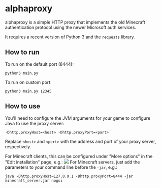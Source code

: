 # alphaproxy
alphaproxy is a simple HTTP proxy that implements the old Minecraft authentication protocol using the newer Microsoft auth services. 

It requires a recent version of Python 3 and the `requests` library.

## How to run
To run on the default port (8444):
```
python3 main.py
```

To run on custom port:
```
python3 main.py 12345
```

## How to use
You'll need to configure the JVM arguments for your game to configure Java to use the proxy server:
```
-Dhttp.proxyHost=<host> -Dhttp.proxyPort=<port>
```
Replace `<host>` and `<port>` with the address and port of your proxy server, respectively.

For Minecraft clients, this can be configured under "More options" in the "Edit installation" page, e.g.:
![](https://drinkybird.s3.eu-west-1.amazonaws.com/ShareX/20211209_201146.png)
For Minecraft servers, just add the parameters to your command line before the `-jar`, e.g.: 
```
java -Dhttp.proxyHost=127.0.0.1 -Dhttp.proxyPort=8444 -jar minecraft_server.jar nogui
```
